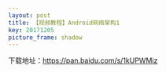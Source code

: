 ```yaml
---
layout: post
title: 【视频教程】Android网络架构1
key: 20171205
picture_frame: shadow
---
```


下载地址：https://pan.baidu.com/s/1kUPWMiz